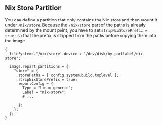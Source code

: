 ## Nix Store Partition

You can define a partition that only contains the Nix store and then mount it under `/nix/store`. Because the `/nix/store` part of the paths is already determined by the mount point, you have to set `stripNixStorePrefix = true;` so that the prefix is stripped from the paths before copying them into the image.

```programlisting
{
  fileSystems."/nix/store".device = "/dev/disk/by-partlabel/nix-store";

  image.repart.partitions = {
    "store" = {
      storePaths = [ config.system.build.toplevel ];
      stripNixStorePrefix = true;
      repartConfig = {
        Type = "linux-generic";
        Label = "nix-store";
        # ...

      };
    };
  };
}
```

